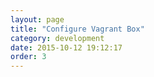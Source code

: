 ```yaml
---
layout: page
title: "Configure Vagrant Box"
category: development
date: 2015-10-12 19:12:17
order: 3
---
```



